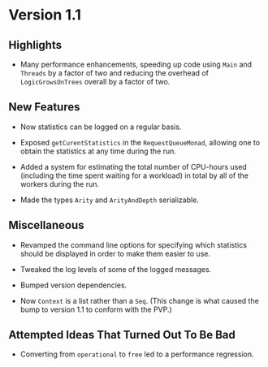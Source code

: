 Version 1.1
===========

Highlights
----------

* Many performance enhancements, speeding up code using `Main` and `Threads` by
  a factor of two and reducing the overhead of `LogicGrowsOnTrees` overall by a
  factor of two.


New Features
------------

* Now statistics can be logged on a regular basis.

* Exposed `getCurentStatistics` in the `RequestQueueMonad`, allowing one to
  obtain the statistics at any time during the run.

* Added a system for estimating the total number of CPU-hours used (including
  the time spent waiting for a workload) in total by all of the workers during
  the run.

* Made the types `Arity` and `ArityAndDepth` serializable.


Miscellaneous
-------------

* Revamped the command line options for specifying which statistics should be
  displayed in order to make them easier to use.

* Tweaked the log levels of some of the logged messages.

* Bumped version dependencies.

* Now `Context` is a list rather than a `Seq`.  (This change is what caused the
  bump to version 1.1 to conform with the PVP.)


Attempted Ideas That Turned Out To Be Bad
-----------------------------------------

* Converting from `operational` to `free` led to a performance regression.
